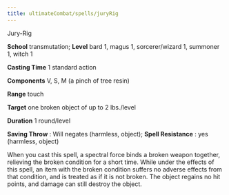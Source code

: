 ```yaml
---
title: ultimateCombat/spells/juryRig
---
```

Jury-Rig

**School** transmutation; **Level** bard 1, magus 1, sorcerer/wizard 1, summoner 1, witch 1

**Casting Time** 1 standard action

**Components** V, S, M (a pinch of tree resin)

**Range** touch

**Target** one broken object of up to 2 lbs./level

**Duration** 1 round/level

**Saving Throw** : Will negates (harmless, object); **Spell Resistance** : yes (harmless, object)

When you cast this spell, a spectral force binds a broken weapon together, relieving the broken condition for a short time. While under the effects of this spell, an item with the broken condition suffers no adverse effects from that condition, and is treated as if it is not broken. The object regains no hit points, and damage can still destroy the object.

